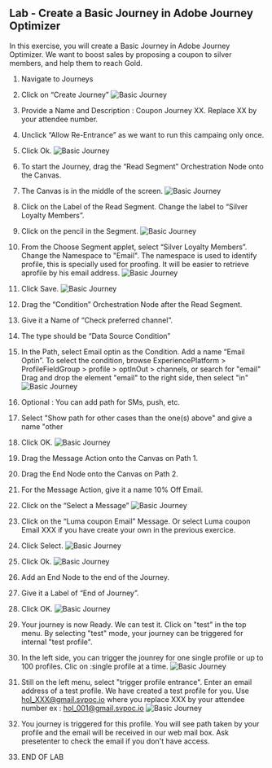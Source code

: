 ## Lab - Create a Basic Journey in Adobe Journey Optimizer

In this exercise, you will create a Basic Journey in Adobe Journey Optimizer.
We want to boost sales by proposing a coupon to silver members, and help them to reach Gold. 

1.  Navigate to Journeys
2.  Click on “Create Journey”
![Basic Journey](https://github.com/adobe-dss-aep/ajo-handson-labs/blob/96de49783d41b9e93724aa08aa6ccd5f3c0f42c9/0.%20Images/Basic_Journey_1.png)

3.  Provide a Name and Description : Coupon Journey XX. Replace XX by your attendee number. 
4.  Unclick “Allow Re-Entrance” as we want to run this campaing only once.
5.  Click Ok.
![Basic Journey](https://github.com/adobe-dss-aep/ajo-handson-labs/blob/96de49783d41b9e93724aa08aa6ccd5f3c0f42c9/0.%20Images/Basic_Journey_2.png)

6.  To start the Journey, drag the “Read Segment” Orchestration Node onto the Canvas.
7.  The Canvas is in the middle of the screen.
![Basic Journey](https://github.com/adobe-dss-aep/ajo-handson-labs/blob/96de49783d41b9e93724aa08aa6ccd5f3c0f42c9/0.%20Images/Basic_Journey_3.png)

8.  Click on the Label of the Read Segment.  Change the label to “Silver Loyalty Members”.
9.  Click on the pencil in the Segment.
![Basic Journey](https://github.com/adobe-dss-aep/ajo-handson-labs/blob/96de49783d41b9e93724aa08aa6ccd5f3c0f42c9/0.%20Images/Basic_Journey_5.png)

10.  From the Choose Segment applet, select “Silver Loyalty Members”.
Change the Namespace to "Email". The namespace is used to identify profile, this is specially used for proofing. It will be easier to retrieve  aprofile by his email address. 
![Basic Journey](https://github.com/adobe-dss-aep/ajo-handson-labs/blob/main/0.%20Images/Journey1_namespace.JPG)

11.  Click Save.
![Basic Journey](https://github.com/adobe-dss-aep/ajo-handson-labs/blob/96de49783d41b9e93724aa08aa6ccd5f3c0f42c9/0.%20Images/Basic_Journey_5.png)

12.  Drag the “Condition” Orchestration Node after the Read Segment.
13.  Give it a Name of “Check preferred channel”.
14.  The type should be “Data Source Condition”
15.  In the Path, select Email optin as the Condition.  Add a name “Email Optin”. 
To select the condition, browse ExperiencePlatform > ProfileFieldGroup > profile > optInOut > channels, or search for "email"
Drag and drop the element "email" to the right side, then select "in"
![Basic Journey](https://github.com/adobe-dss-aep/ajo-handson-labs/blob/main/0.%20Images/Jounrey1_condition.JPG)

16. Optional : You can add path for SMs, push, etc. 

17. Select "Show path for other cases than the one(s) above" and give a name "other

18.  Click OK.
![Basic Journey](https://github.com/adobe-dss-aep/ajo-handson-labs/blob/96de49783d41b9e93724aa08aa6ccd5f3c0f42c9/0.%20Images/Basic_Journey_6.png)

19.  Drag the Message Action onto the Canvas on Path 1.
20.  Drag the End Node onto the Canvas on Path 2.
21.  For the Message Action, give it a name 10% Off Email.
22.  Click on the “Select a Message”
![Basic Journey](https://github.com/adobe-dss-aep/ajo-handson-labs/blob/96de49783d41b9e93724aa08aa6ccd5f3c0f42c9/0.%20Images/Basic_Journey_7.png)

23.  Click on the “Luma coupon Email” Message. Or select Luma coupon Email XXX if you have create your own in the previous exercice.

24.  Click Select.
![Basic Journey](https://github.com/adobe-dss-aep/ajo-handson-labs/blob/96de49783d41b9e93724aa08aa6ccd5f3c0f42c9/0.%20Images/Basic_Journey_8.png)

25.  Click Ok.
![Basic Journey](https://github.com/adobe-dss-aep/ajo-handson-labs/blob/96de49783d41b9e93724aa08aa6ccd5f3c0f42c9/0.%20Images/Basic_Journey_9.png)

26.  Add an End Node to the end of the Journey.
27.  Give it a Label of “End of Journey”.
28.  Click OK.
![Basic Journey](https://github.com/adobe-dss-aep/ajo-handson-labs/blob/96de49783d41b9e93724aa08aa6ccd5f3c0f42c9/0.%20Images/Basic_Journey_10.png)

29. Your journey is now Ready. We can test it. Click on "test" in the top menu.
By selecting "test" mode, your journey can be triggered for internal "test profile".

30. In the left side, you can trigger the jounrey for one single profile or up to 100 profiles. Clic on :single profile at a time. 
![Basic Journey](https://github.com/adobe-dss-aep/ajo-handson-labs/blob/96de49783d41b9e93724aa08aa6ccd5f3c0f42c9/0.%20Images/Journey1_test1.JPG)

31. Still on the left menu, select "trigger profile entrance". Enter an email address of a test profile. We have created a test profile for you. Use hol_XXX@gmail.svpoc.io where you replace XXX by your attendee number ex :   hol_001@gmail.svpoc.io 
![Basic Journey](https://github.com/adobe-dss-aep/ajo-handson-labs/blob/96de49783d41b9e93724aa08aa6ccd5f3c0f42c9/0.%20Images/Journey1_test2.JPG)

32. You journey is triggered for this profile. You will see path taken by your profile and the email will be received in our web mail box. 
Ask presetenter to check the email if you don't have access. 

29.  END OF LAB

